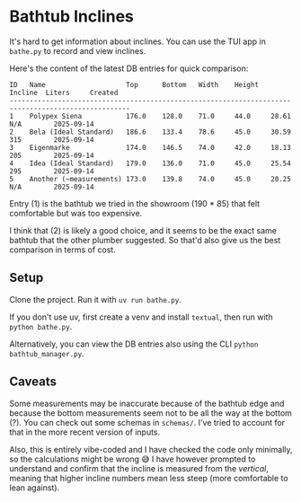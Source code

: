 # Bathtub Inclines

It's hard to get information about inclines. You can use the TUI app in `bathe.py` to record and view inclines.

Here's the content of the latest DB entries for quick comparison:

```
ID   Name                    Top      Bottom   Width    Height   Incline  Liters     Created     
----------------------------------------------------------------------------------------------------
1    Polypex Siena           176.0    128.0    71.0     44.0     28.61    N/A        2025-09-14
2    Bela (Ideal Standard)   186.6    133.4    78.6     45.0     30.59    315        2025-09-14  
3    Eigenmarke              174.0    146.5    74.0     42.0     18.13    205        2025-09-14  
4    Idea (Ideal Standard)   179.0    136.0    71.0     45.0     25.54    295        2025-09-14  
5    Another (~measurements) 173.0    139.8    74.0     45.0     20.25    N/A        2025-09-14  
```

Entry (1) is the bathtub we tried in the showroom (190 * 85) that felt comfortable but was too expensive.

I think that (2) is likely a good choice, and it seems to be the exact same bathtub that the other plumber suggested.
So that'd also give us the best comparison in terms of cost.

## Setup

Clone the project. Run it with `uv run bathe.py`.

If you don't use uv, first create a venv and install `textual`, then run with `python bathe.py`.

Alternatively, you can view the DB entries also using the CLI `python bathtub_manager.py`.

## Caveats

Some measurements may be inaccurate because of the bathtub edge and because the bottom measurements seem not to be all the way at the bottom (?). You can check out some schemas in `schemas/`. I've tried to account for that in the more recent version of inputs.

Also, this is entirely vibe-coded and I have checked the code only minimally, so the calculations might be wrong 😅
I have however prompted to understand and confirm that the incline is measured from the _vertical_, meaning that higher incline numbers mean less steep (more comfortable to lean against).
